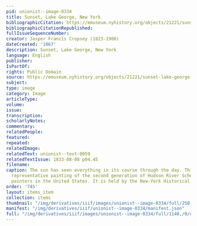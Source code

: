 ```yaml
---
pid: unionist--image-0334
title: Sunset, Lake George, New York
bibliographicCitation: https://emuseum.nyhistory.org/objects/21221/sunset-lake-george-new-york
bibliographicCitationRepublished: 
fullIssueSequenceNumber: 
creator: Jasper Francis Cropsey (1823-1900)
dateCreated: '1867'
description: Sunset, Lake George, New York
language: English
publisher: 
IsPartOf: 
rights: Public Domain
source: https://emuseum.nyhistory.org/objects/21221/sunset-lake-george-new-york
subject: 
type: image
category: Image
articleType: 
volume: 
issue: 
transcription: 
scholarlyNotes: 
commentary: 
relatedPeople: 
featured: 
repeated: 
relatedImage: 
relatedText: unionist--text-0059
relatedTextIssue: 1833-08-08 p04.45
filename: 
caption: The sun has seen everything in its course through the day. This is an important
  representative painting of the second generation of Hudson River School landscape
  painters in the United States. It is held by the New-York Historical Society.
order: '745'
layout: items_item
collection: items
thumbnail: "/img/derivatives/iiif/images/unionist--image-0334/full/250,/0/default.jpg"
manifest: "/img/derivatives/iiif/unionist--image-0334/manifest.json"
full: "/img/derivatives/iiif/images/unionist--image-0334/full/1140,/0/default.jpg"
---
```

